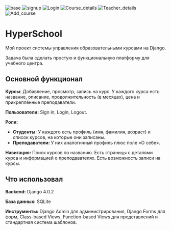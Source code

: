 ![base](https://github.com/user-attachments/assets/0751d497-4bd1-4654-a418-a0eda675035f)
![signup](https://github.com/user-attachments/assets/14fb21c5-1936-48f7-8c42-c580db73b88b)
![Login](https://github.com/user-attachments/assets/1cfaab1c-65c0-4168-ad43-ce06743720bd)
![Course_details](https://github.com/user-attachments/assets/766d2dd1-6eab-488e-89e1-b9cf4672187f)
![Teacher_details](https://github.com/user-attachments/assets/b2f473d5-315f-4f4e-a2e7-31506f647328)
![Add_course](https://github.com/user-attachments/assets/6c90fe56-8181-4272-8939-b653db8d089c)
# HyperSchool

Мой проект системы управления образовательными курсами на Django.

Задача была сделать простую и функциональную платформу для учебного центра.

## Основной функционал

**Курсы**: Добавление, просмотр, запись на курс. У каждого курса есть название, описание, продолжительность (в месяцах), цена и прикреплённые преподаватели.

**Пользователи:** Sign in, Login, Logout.

**Роли:**
- **Студенты:** У каждого есть профиль (имя, фамилия, возраст) и список курсов, на которые они записаны.
- **Преподаватели:** У них аналогичный профиль плюс поле «О себе».

**Навигация:** Поиск курсов по названию. Есть страницы с деталями курса и информацией о преподавателях. Есть возможность записи на курсы.

## Что использовал

**Backend:** Django 4.0.2

**База данных:** SQLite

**Инструменты:** Django Admin для администрирования, Django Forms для форм, Class-based Views, Function-based Views для представлений и стандартная система шаблонов.
